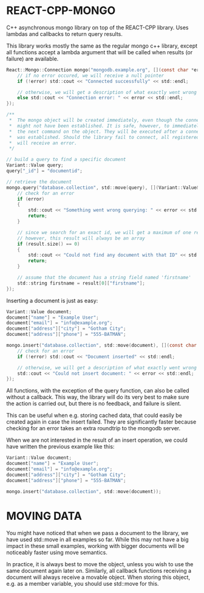 REACT-CPP-MONGO
===============

C++ asynchronous mongo library on top of the REACT-CPP library. Uses lambdas and callbacks to return query results.

This library works mostly the same as the regular mongo c++ library, except all functions accept a lambda argument
that will be called when results (or failure) are available.

```c
React::Mongo::Connection mongo("mongodb.example.org", [](const char *error) {
    // if no error occured, we will receive a null pointer
    if (!error) std::cout << "Connected successfully" << std::endl;

    // otherwise, we will get a description of what exactly went wrong
    else std::cout << "Connection error: " << error << std::endl;
});

/**
 *  The mongo object will be created immediately, even though the connection
 *  might not have been established. It is safe, however, to immediately run
 *  the next command on the object. They will be executed after a connection
 *  was established. Should the library fail to connect, all registered calls
 *  will receive an error.
 */

// build a query to find a specific document
Variant::Value query;
query["_id"] = "documentid";

// retrieve the document
mongo.query("database.collection", std::move(query), [](Variant::Value&& result, const char *error) {
    // check for an error
    if (error)
    {
        std::cout << "Something went wrong querying: " << error << std::endl;
        return;
    }

    // since we search for an exact id, we will get a maximum of one result
    // however, this result will always be an array
    if (result.size() == 0)
    {
        std::cout << "Could not find any document with that ID" << std::endl;
        return;
    }

    // assume that the document has a string field named 'firstname'
    std::string firstname = result[0]["firstname"];
});
```

Inserting a document is just as easy:

```c
Variant::Value document;
document["name"] = "Example User";
document["email"] = "info@example.org";
document["address"]["city"] = "Gotham City";
document["address"]["phone"] = "555-BATMAN";

mongo.insert("database.collection", std::move(document), [](const char *error) {
    // check for an error
    if (!error) std::cout << "Document inserted" << std::endl;

    // otherwise, we will get a description of what exactly went wrong
    std::cout << "Could not insert document: " << error << std::endl;
});
```

All functions, with the exception of the query function, can also be called
without a callback. This way, the library will do its very best to make sure
the action is carried out, but there is no feedback, and failure is silent.

This can be useful when e.g. storing cached data, that could easily be created
again in case the insert failed. They are significantly faster because checking
for an error takes an extra roundtrip to the mongodb server.

When we are not interested in the result of an insert operation, we could have
written the previous example like this:

```c
Variant::Value document;
document["name"] = "Example User";
document["email"] = "info@example.org";
document["address"]["city"] = "Gotham City";
document["address"]["phone"] = "555-BATMAN";

mongo.insert("database.collection", std::move(document));
```

MOVING DATA
===========
You might have noticed that when we pass a document to the library, we have used
std::move in all examples so far. While this may not have a big impact in these
small examples, working with bigger documents will be noticeably faster using
move semantics.

In practice, it is always best to move the object, unless you wish to use the
same document again later on. Similarly, all callback functions receiving a
document will always receive a movable object. When storing this object, e.g.
as a member variable, you should use std::move for this.
